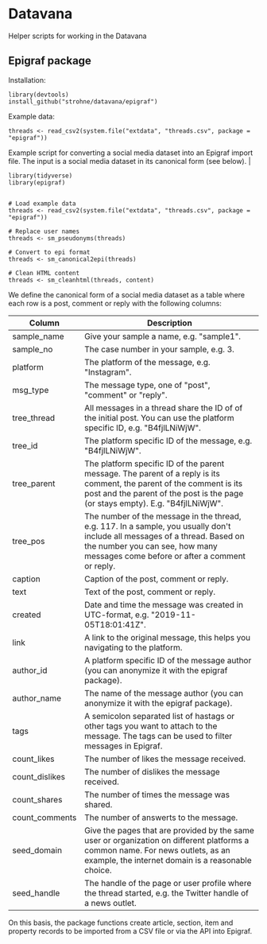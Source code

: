 # Datavana
 Helper scripts for working in the Datavana
 
 ## Epigraf package
 
Installation:

```
library(devtools)
install_github("strohne/datavana/epigraf")
```

Example data:

```
threads <- read_csv2(system.file("extdata", "threads.csv", package = "epigraf"))
```


Example script for converting a social media dataset into an Epigraf import file. 
The input is a social media dataset in its canonical form (see below).                                                                                                                                                               |


```
library(tidyverse)
library(epigraf)


# Load example data
threads <- read_csv2(system.file("extdata", "threads.csv", package = "epigraf"))

# Replace user names
threads <- sm_pseudonyms(threads)

# Convert to epi format
threads <- sm_canonical2epi(threads)

# Clean HTML content
threads <- sm_cleanhtml(threads, content)
```

We define the canonical form of a social media dataset as a table where each row is a post, comment or reply with the following columns:

| Column          | Description                                                                                                                                                                                                     |
| --------------- | --------------------------------------------------------------------------------------------------------------------------------------------------------------------------------------------------------------- |
| sample\_name    | Give your sample a name, e.g. "sample1".                                                                                                                                                                        |
| sample\_no      | The case number in your sample, e.g. 3.                                                                                                                                                                         |
| platform        | The platform of the message, e.g. "Instagram".                                                                                                                                                                  |
| msg\_type       | The message type, one of "post", "comment" or "reply".                                                                                                                                                          |
| tree\_thread    | All messages in a thread share the ID of of the initial post. You can use the platform specific ID, e.g. "B4fjlLNiWjW".                                                                                         |
| tree\_id        | The platform specific ID of the message, e.g. "B4fjlLNiWjW".                                                                                                                                                    |
| tree\_parent    | The platform specific ID of the parent message. The parent of a reply is its comment, the parent of the comment is its post and the parent of the post is the page (or stays empty). E.g. "B4fjlLNiWjW".        |
| tree\_pos       | The number of the message in the thread, e.g. 117. In a sample, you usually don't include all messages of a thread. Based on the number you can see, how many messages come before or after a comment or reply. |
| caption         | Caption of the post, comment or reply.                                                                                                                                                                          |
| text            | Text of the post, comment or reply.                                                                                                                                                                             |
| created         | Date and time the message was created in UTC-format, e.g. "2019-11-05T18:01:41Z".                                                                                                                               |
| link            | A link to the original message, this helps you navigating to the platform.                                                                                                                                      |
| author\_id      | A platform specific ID of the message author (you can anonymize it with the epigraf package).                                                                                                                   |
| author\_name    | The name of the message author (you can anonymize it with the epigraf package).                                                                                                                                 |
| tags            | A semicolon separated list of hastags or other tags you want to attach to the message. The tags can be used to filter messages in Epigraf.                                                                      |
| count\_likes    | The number of likes the message received.                                                                                                                                                                       |
| count\_dislikes | The number of dislikes the message received.                                                                                                                                                                    |
| count\_shares   | The number of times the message was shared.                                                                                                                                                                     |
| count\_comments | The number of answerts to the message.            
| seed\_domain    | Give the pages that are provided by the same user or organization on different platforms a common name. For news outlets, as an example, the internet domain is a reasonable choice.                            |
| seed\_handle    | The handle of the page or user profile where the thread started, e.g. the Twitter handle of a news outlet.                                                                                                      |

On this basis, the package functions create article, section, item and property records to be imported from a CSV file or via the API into Epigraf.
